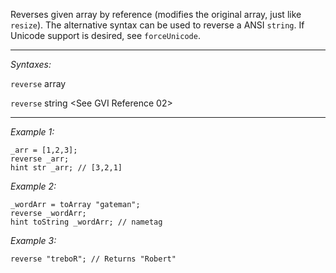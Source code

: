 Reverses given array by reference (modifies the original array, just like `resize`). The alternative syntax can be used to reverse a ANSI `string`. If Unicode support is desired, see `forceUnicode`.


---
*Syntaxes:*

`reverse` array

`reverse` string <See GVI Reference 02>

---
*Example 1:*

```sqf
_arr = [1,2,3];
reverse _arr;
hint str _arr; // [3,2,1]
```

*Example 2:*

```sqf
_wordArr = toArray "gateman";
reverse _wordArr;
hint toString _wordArr; // nametag
```

*Example 3:*

```sqf
reverse "treboR"; // Returns "Robert"
```
